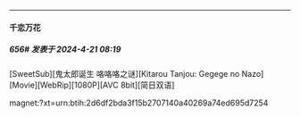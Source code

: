 ﻿
*****

####  千恋万花  
##### 656#       发表于 2024-4-21 08:19

[SweetSub][鬼太郎诞生 咯咯咯之谜][Kitarou Tanjou: Gegege no Nazo][Movie][WebRip][1080P][AVC 8bit][简日双语]

magnet:?xt=urn:btih:2d6df2bda3f15b2707140a40269a74ed695d7254


